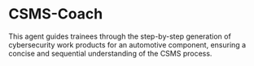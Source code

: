 # CSMS-Coach
This agent guides trainees through the step-by-step generation of cybersecurity work products for an automotive component, ensuring a concise and sequential understanding of the CSMS process.
